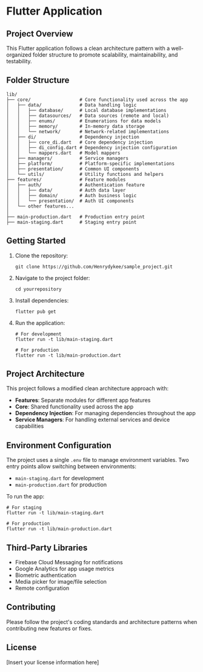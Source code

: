 # Flutter Application

## Project Overview

This Flutter application follows a clean architecture pattern with a well-organized folder structure to promote scalability, maintainability, and testability.

## Folder Structure

```
lib/
├── core/                  # Core functionality used across the app
│   ├── data/              # Data handling logic
│   │   ├── database/      # Local database implementations
│   │   ├── datasources/   # Data sources (remote and local)
│   │   ├── enums/         # Enumerations for data models
│   │   ├── memory/        # In-memory data storage
│   │   └── network/       # Network-related implementations
│   ├── di/                # Dependency injection
│   │   ├── core_di.dart   # Core dependency injection
│   │   ├── di_config.dart # Dependency injection configuration
│   │   └── mappers.dart   # Model mappers
│   ├── managers/          # Service managers
│   ├── platform/          # Platform-specific implementations
│   ├── presentation/      # Common UI components
│   └── utils/             # Utility functions and helpers
├── features/              # Feature modules
│   ├── auth/              # Authentication feature
│   │   ├── data/          # Auth data layer
│   │   ├── domain/        # Auth business logic
│   │   └── presentation/  # Auth UI components
│   └── other features...
│
├── main-production.dart   # Production entry point
├── main-staging.dart      # Staging entry point
```

## Getting Started

1. Clone the repository:
   ```
   git clone https://github.com/Henrydykee/sample_project.git
   ```

2. Navigate to the project folder:
   ```
   cd yourrepository
   ```

3. Install dependencies:
   ```
   flutter pub get
   ```

4. Run the application:
   ```
   # For development
   flutter run -t lib/main-staging.dart
   
   # For production
   flutter run -t lib/main-production.dart
   ```

## Project Architecture

This project follows a modified clean architecture approach with:

- **Features**: Separate modules for different app features
- **Core**: Shared functionality used across the app
- **Dependency Injection**: For managing dependencies throughout the app
- **Service Managers**: For handling external services and device capabilities

## Environment Configuration

The project uses a single `.env` file to manage environment variables. Two entry points allow switching between environments:
- `main-staging.dart` for development
- `main-production.dart` for production

To run the app:
```
# For staging
flutter run -t lib/main-staging.dart

# For production
flutter run -t lib/main-production.dart
```

## Third-Party Libraries

- Firebase Cloud Messaging for notifications
- Google Analytics for app usage metrics
- Biometric authentication
- Media picker for image/file selection
- Remote configuration

## Contributing

Please follow the project's coding standards and architecture patterns when contributing new features or fixes.

## License

[Insert your license information here]